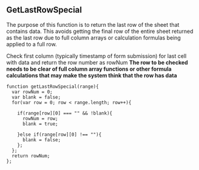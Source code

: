 ## GetLastRowSpecial

The purpose of this function is to return the last row of the sheet that contains data.  This avoids getting the final row of the entire sheet returned as the last row due to full column arrays or calculation formulas being applied to a full row.

Check first column (typically timestamp of form submission) for last cell with data and return the row number as rowNum
**The row to be checked needs to be clear of full column array functions or other formula calculations that may make the system think that the row has data**

```
function getLastRowSpecial(range){
  var rowNum = 0;
  var blank = false;
  for(var row = 0; row < range.length; row++){
 
    if(range[row][0] === "" && !blank){
      rowNum = row;
      blank = true;
 
    }else if(range[row][0] !== ""){
      blank = false;
    };
  };
  return rowNum;
};
```
